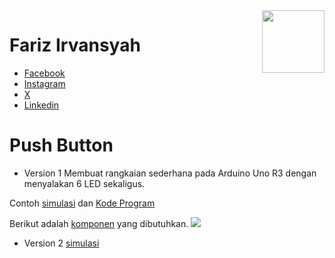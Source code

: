<img src="https://content.arduino.cc/website/Arduino_logo_teal.svg" height="100" align="right" />

# Fariz Irvansyah

- [Facebook](https://www.facebook.com/farizirvansyah) 
- [Instagram](https://www.instagram.com/farizirvansyah/)
- [X](https://twitter.com/farizirvansyah)
- [Linkedin](https://www.linkedin.com/in/farizirvansyah/)

# Push Button
- Version 1
Membuat rangkaian sederhana pada Arduino Uno R3 dengan menyalakan 6 LED sekaligus.

Contoh [simulasi](https://www.tinkercad.com/things/29S2wUtBkVX-push-button-v1?sharecode=QKKGz29hp5OMlif2V8I2-XmSqpCpl578Q9EvitA-Au4) dan [Kode Program](/Push%Button/V1/V1.ino)

Berikut adalah [komponen](/Advance%LED/Push%Button/V1/V1.csv) yang dibutuhkan.
![](/Advance%LED/Push%Button/V1/V1.png)
- Version 2
[simulasi](https://www.tinkercad.com/things/0PtVWUsNuts-push-button-v2?sharecode=nQZbNQOp1Gxd30Oirw7t_K9n3lb15Ohgua7l-GMe2j0)
